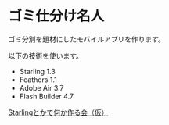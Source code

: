 ゴミ仕分け名人
============

ゴミ分別を題材にしたモバイルアプリを作ります。

以下の技術を使います。
- Starling 1.3
- Feathers 1.1
- Adobe Air 3.7
- Flash Builder 4.7

[Starlingとかで何か作る会（仮）](http://www.facebook.com/groups/234535496665296/)
